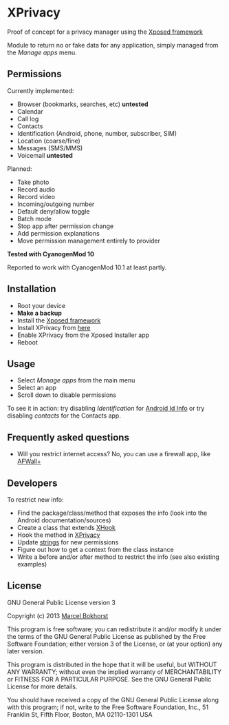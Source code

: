 XPrivacy
========

Proof of concept for a privacy manager using the [Xposed framework](http://forum.xda-developers.com/showthread.php?t=1574401)

Module to return no or fake data for any application, simply managed from the *Manage apps* menu.

Permissions
-----------

Currently implemented:

* Browser (bookmarks, searches, etc) **untested**
* Calendar
* Call log
* Contacts
* Identification (Android, phone, number, subscriber, SIM)
* Location (coarse/fine)
* Messages (SMS/MMS)
* Voicemail **untested**

Planned:

* Take photo
* Record audio
* Record video
* Incoming/outgoing number
* Default deny/allow toggle
* Batch mode
* Stop app after permission change
* Add permission explanations
* Move permission management entirely to provider

**Tested with CyanogenMod 10**

Reported to work with CyanogenMod 10.1 at least partly.

Installation
------------

* Root your device
* **Make a backup**
* Install the [Xposed framework](http://forum.xda-developers.com/showthread.php?t=1574401)
* Install XPrivacy from [here](http://goo.im/devs/M66B/tools)
* Enable XPrivacy from the Xposed Installer app
* Reboot

Usage
-----

* Select *Manage apps* from the main menu
* Select an app
* Scroll down to disable permissions

To see it in action: try disabling *Identification* for [Android Id Info](https://play.google.com/store/apps/details?id=com.bzgames.androidid)
or try disabling *contacts* for the Contacts app.

Frequently asked questions
--------------------------

* Will you restrict internet access? No, you can use a firewall app, like [AFWall+](https://play.google.com/store/apps/details?id=dev.ukanth.ufirewall)

Developers
----------

To restrict new info:

* Find the package/class/method that exposes the info (look into the Android documentation/sources)
* Create a class that extends [XHook](https://github.com/M66B/XPrivacy/blob/master/src/biz/bokhorst/xprivacy/XHook.java)
* Hook the method in [XPrivacy](https://github.com/M66B/XPrivacy/blob/master/src/biz/bokhorst/xprivacy/XPrivacy.java)
* Update [strings](https://github.com/M66B/XPrivacy/blob/master/res/values/strings.xml) for new permissions
* Figure out how to get a context from the class instance
* Write a before and/or after method to restrict the info (see also existing examples)

License
-------

GNU General Public License version 3

Copyright (c) 2013 [Marcel Bokhorst](http://blog.bokhorst.biz/about/)

This program is free software; you can redistribute it and/or modify
it under the terms of the GNU General Public License as published by
the Free Software Foundation; either version 3 of the License, or
(at your option) any later version.

This program is distributed in the hope that it will be useful,
but WITHOUT ANY WARRANTY; without even the implied warranty of
MERCHANTABILITY or FITNESS FOR A PARTICULAR PURPOSE.  See the
GNU General Public License for more details.

You should have received a copy of the GNU General Public License
along with this program; if not, write to the Free Software
Foundation, Inc., 51 Franklin St, Fifth Floor, Boston, MA  02110-1301  USA

